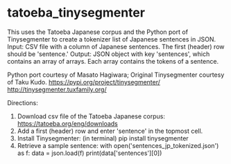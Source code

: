 # tatoeba_tinysegmenter

This uses the Tatoeba Japanese corpus and the Python port of Tinysegmenter to create a tokenizer list of Japanese sentences in JSON.
Input: CSV file with a column of Japanese sentences.  The first (header) row should be 'sentence.'
Output: JSON object with key 'sentences', which contains an array of arrays.  Each array contains the tokens of a sentence.

Python port courtesy of Masato Hagiwara; Original Tinysegmenter courtesy of Taku Kudo.
https://pypi.org/project/tinysegmenter/
http://tinysegmenter.tuxfamily.org/

Directions:

1. Download csv file of the Tatoeba Japanese corpus: https://tatoeba.org/eng/downloads 
2. Add a first (header) row and enter 'sentence' in the topmost cell.
3. Install Tinysegmenter: (in terminal) pip install tinysegmenter
4. Retrieve a sample sentence: 
with open('sentences_jp_tokenized.json') as f:
        data = json.load(f)
        print(data['sentences'][0])

